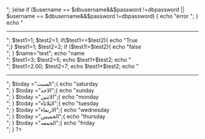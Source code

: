 <?PHP
$username="ahmed";
$password="123";
$username="tarek";
$password="789";
// input
$dbusername="ahmed";
$dbpassword="123";
$dbusername="tarek";
$dbpassword="789";

// if
if ($username == $dbusername && $password==$dbpassword || $username == $dbusername && $password==$dbpassword)
{
		echo"hello <br/>";

}else if ($username == $dbusername&&$password !=dbpassword || $username == $dbusername&&$password !=dbpassword)
{
	echo "error "; 
}   echo "<hr/>";
$test1=1;
$test2=1;
if($test1==$test2){
    echo "True <br/>";}
$test1=1;
$test2=2;
if ($test1!=$test2){
	echo "false <br/>";
}
$name="test";
    echo "name <br/>";

$test1=3;
$test2=5;
    echo $test1+$test2; echo "<br/>";

$test1=2.00;
$test2=7;
    echo $test1*$test2; echo "<hr/>";
$today ="السبت";{
	echo "saturday <br/>";
}
$today ="الاحد";{
	echo "sunday <br/>";
}
$today ="الاثنين";{
	echo "monday <br/>";
}
$today ="الثلاثاء";{
	echo "tuesday <br/>";
}
$today ="الاربعاء";{
	echo "wednesday <br/>";
}
$today ="الخميس";{
	echo "thursday <br/>";
}
$today ="الجمعه";{
	echo "friday <br/>";
}
?>
